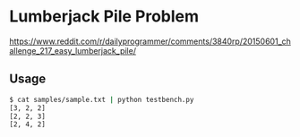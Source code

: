 # Lumberjack Pile Problem
https://www.reddit.com/r/dailyprogrammer/comments/3840rp/20150601_challenge_217_easy_lumberjack_pile/

## Usage 
```sh
$ cat samples/sample.txt | python testbench.py 
[3, 2, 2]
[2, 2, 3]
[2, 4, 2]
```